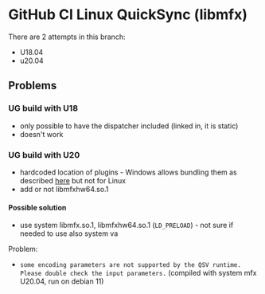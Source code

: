 GitHub CI Linux QuickSync (libmfx)
==================================

There are 2 attempts in this branch:

- U18.04
- u20.04

Problems
---------
### UG build with U18
- only possible to have the dispatcher included (linked in, it is static)
- doesn't work

### UG build with U20
- hardcoded location of plugins - Windows allows bundling them as described
[here](https://github.com/Intel-Media-SDK/MediaSDK/blob/master/doc/mediasdkusr-man.md#application-folder-installation) but not for Linux
- add or not libmfxhw64.so.1

#### Possible solution
- use system libmfx.so.1, libmfxhw64.so.1 (`LD_PRELOAD`) - not sure if needed to use also system va

Problem:
- `some encoding parameters are not supported by the QSV runtime. Please double check the input parameters.` (compiled with system mfx U20.04, run on debian 11)
